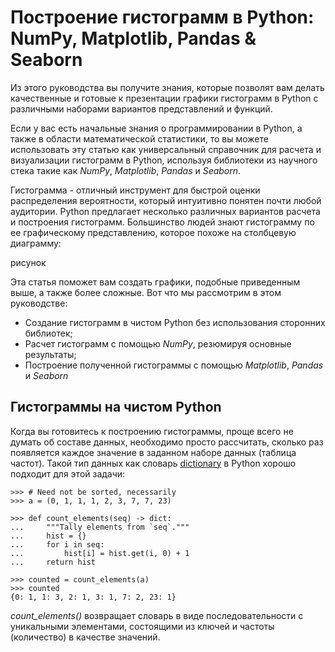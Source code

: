 # Построение гистограмм в Python: NumPy, Matplotlib, Pandas & Seaborn

Из этого руководства вы получите знания, которые позволят вам делать качественные и готовые к презентации графики гистограмм в Python с различными наборами вариантов представлений и функций.

Если у вас есть начальные знания о программировании в Python, а также в области математической статистики, то вы можете использовать эту статью как универсальный справочник для расчета и визуализации гистограмм в Python, используя библиотеки из научного стека такие как *NumPy*, *Matplotlib*, *Pandas* и *Seaborn*.

Гистограмма - отличный инструмент для быстрой оценки распределения вероятности, который интуитивно понятен почти любой аудитории. Python предлагает несколько различных вариантов расчета и построения гистограмм. Большинство людей знают гистограмму по ее графическому представлению, которое похоже на столбцевую диаграмму:

рисунок

Эта статья поможет вам создать графики, подобные приведенным выше, а также более сложные. Вот что мы рассмотрим в этом руководстве:

- Создание гистограмм в чистом Python без использования сторонних библиотек;
- Расчет	 гистограмм с помощью *NumPy*, резюмируя основные результаты;
- Построение полученной гистограммы с помощью *Matplotlib*, *Pandas* и *Seaborn*


## Гистограммы на чистом Python

Когда вы готовитесь к построению гистограммы, проще всего не думать об составе данных, необходимо просто рассчитать, сколько раз появляется каждое значение в заданном наборе данных (таблица частот). Такой тип данных как словарь [dictionary](https://docs.python.org/3/tutorial/datastructures.html#dictionaries) в Python хорошо подходит для этой задачи:

	>>> # Need not be sorted, necessarily
	>>> a = (0, 1, 1, 1, 2, 3, 7, 7, 23)
	
	>>> def count_elements(seq) -> dict:
	...     """Tally elements from `seq`."""
	...     hist = {}
	...     for i in seq:
	...         hist[i] = hist.get(i, 0) + 1
	...     return hist
	
	>>> counted = count_elements(a)
	>>> counted
	{0: 1, 1: 3, 2: 1, 3: 1, 7: 2, 23: 1}

*count_elements()* возвращает словарь в виде последовательности с уникальными элементами, состоящими из  ключей и частоты (количество) в качестве значений.


